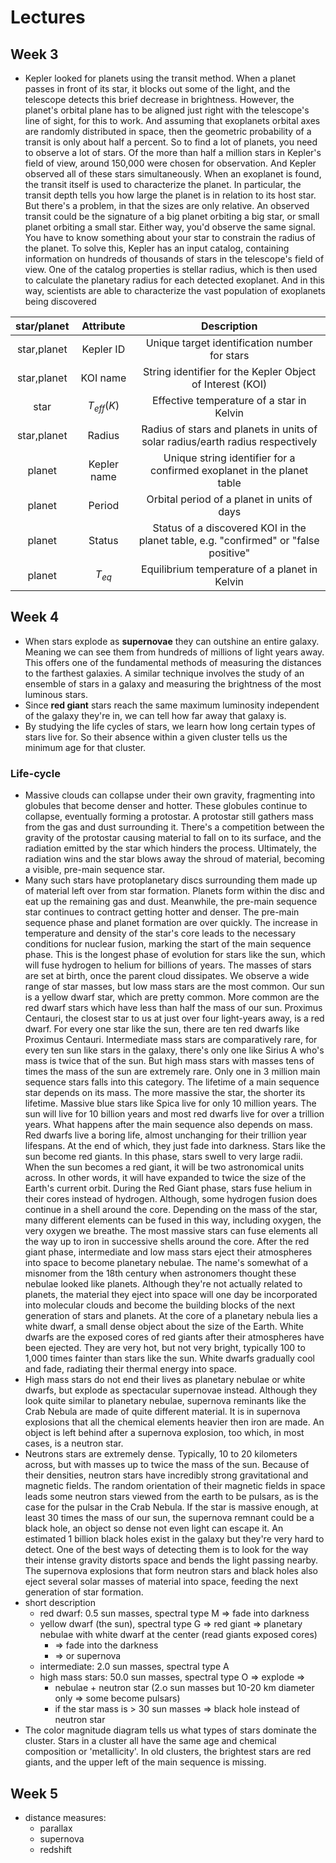 # Lectures

## Week 3

* Kepler looked for planets using the transit method. When a planet passes in front of its star, it blocks out some of the light, and the telescope detects this brief decrease in brightness. However, the planet's orbital plane has to be aligned just right with the telescope's line of sight, for this to work. And assuming that exoplanets orbital axes are randomly distributed in space, then the geometric probability of a transit is only about half a percent. So to find a lot of planets, you need to observe a lot of stars. Of the more than half a million stars in Kepler's field of view, around 150,000 were chosen for observation. And Kepler observed all of these stars simultaneously. When an exoplanet is found, the transit itself is used to characterize the planet. In particular, the transit depth tells you how large the planet is in relation to its host star. But there's a problem, in that the sizes are only relative. An observed transit could be the signature of a big planet orbiting a big star, or small planet orbiting a small star. Either way, you'd observe the same signal. You have to know something about your star to constrain the radius of the planet. To solve this, Kepler has an input catalog, containing information on hundreds of thousands of stars in the telescope's field of view. One of the catalog properties is stellar radius, which is then used to calculate the planetary radius for each detected exoplanet. And in this way, scientists are able to characterize the vast population of exoplanets being discovered

|star/planet| Attribute | Description |
|:---------:|:---------:|:-----------:|
|star,planet|Kepler ID  | Unique target identification number for stars |
|star,planet|KOI name   | String identifier for the Kepler Object of Interest (KOI) |
|star       |$T_{eff} (K)$ | Effective temperature of a star in Kelvin |
|star,planet|Radius     | Radius of stars and planets in units of solar radius/earth radius respectively |
|planet     |Kepler name| Unique string identifier for a confirmed exoplanet in the planet table |
|planet     |Period     | Orbital period of a planet in units of days |
|planet     |Status     | Status of a discovered KOI in the planet table, e.g. "confirmed" or "false positive" |
|planet     |$T_{eq}$      | Equilibrium temperature of a planet in Kelvin |

## Week 4

* When stars explode as **supernovae** they can outshine an entire galaxy. Meaning we can see them from hundreds of millions of light years away. This offers one of the fundamental methods of measuring the distances to the farthest galaxies. A similar technique involves the study of an ensemble of stars in a galaxy and measuring the brightness of the most luminous stars.
* Since **red giant** stars reach the same maximum luminosity independent of the galaxy they're in, we can tell how far away that galaxy is.
* By studying the life cycles of stars, we learn how long certain types of stars live for. So their absence within a given cluster tells us the minimum age for that cluster.

### Life-cycle

* Massive clouds can collapse under their own gravity, fragmenting into globules that become denser and hotter. These globules continue to collapse, eventually forming a protostar. A protostar still gathers mass from the gas and dust surrounding it. There's a competition between the gravity of the protostar causing material to fall on to its surface, and the radiation emitted by the star which hinders the process. Ultimately, the radiation wins and the star blows away the shroud of material, becoming a visible, pre-main sequence star.
* Many such stars have protoplanetary discs surrounding them made up of material left over from star formation. Planets form within the disc and eat up the remaining gas and dust. Meanwhile, the pre-main sequence star continues to contract getting hotter and denser. The pre-main sequence phase and planet formation are over quickly. The increase in temperature and density of the star's core leads to the necessary conditions for nuclear fusion, marking the start of the main sequence phase. This is the longest phase of evolution for stars like the sun, which will fuse hydrogen to helium for billions of years. The masses of stars are set at birth, once the parent cloud dissipates. We observe a wide range of star masses, but low mass stars are the most common. Our sun is a yellow dwarf star, which are pretty common. More common are the red dwarf stars which have less than half the mass of our sun. Proximus Centauri, the closest star to us at just over four light-years away, is a red dwarf. For every one star like the sun, there are ten red dwarfs like Proximus Centauri. Intermediate mass stars are comparatively rare, for every ten sun like stars in the galaxy, there's only one like Sirius A who's mass is twice that of the sun. But high mass stars with masses tens of times the mass of the sun are extremely rare. Only one in 3 million main sequence stars falls into this category. The lifetime of a main sequence star depends on its mass. The more massive the star, the shorter its lifetime. Massive blue stars like Spica live for only 10 million years. The sun will live for 10 billion years and most red dwarfs live for over a trillion years. What happens after the main sequence also depends on mass. Red dwarfs live a boring life, almost unchanging for their trillion year lifespans. At the end of which, they just fade into darkness. Stars like the sun become red giants. In this phase, stars swell to very large radii. When the sun becomes a red giant, it will be two astronomical units across. In other words, it will have expanded to twice the size of the Earth's current orbit. During the Red Giant phase, stars fuse helium in their cores instead of hydrogen. Although, some hydrogen fusion does continue in a shell around the core. Depending on the mass of the star, many different elements can be fused in this way, including oxygen, the very oxygen we breathe. The most massive stars can fuse elements all the way up to iron in successive shells around the core. After the red giant phase, intermediate and low mass stars eject their atmospheres into space to become planetary nebulae. The name's somewhat of a misnomer from the 18th century when astronomers thought these nebulae looked like planets. Although they're not actually related to planets, the material they eject into space will one day be incorporated into molecular clouds and become the building blocks of the next generation of stars and planets. At the core of a planetary nebula lies a white dwarf, a small dense object about the size of the Earth. White dwarfs are the exposed cores of red giants after their atmospheres have been ejected. They are very hot, but not very bright, typically 100 to 1,000 times fainter than stars like the sun. White dwarfs gradually cool and fade, radiating their thermal energy into space.
* High mass stars do not end their lives as planetary nebulae or white dwarfs, but explode as spectacular supernovae instead. Although they look quite similar to planetary nebulae, supernova reminants like the Crab Nebula are made of quite different material. It is in supernova explosions that all the chemical elements heavier then iron are made. An object is left behind after a supernova explosion, too which, in most cases, is a neutron star.
* Neutrons stars are extremely dense. Typically, 10 to 20 kilometers across, but with masses up to twice the mass of the sun. Because of their densities, neutron stars have incredibly strong gravitational and magnetic fields. The random orientation of their magnetic fields in space leads some neutron stars viewed from the earth to be pulsars, as is the case for the pulsar in the Crab Nebula. If the star is massive enough, at least 30 times the mass of our sun, the supernova remnant could be a black hole, an object so dense not even light can escape it. An estimated 1 billion black holes exist in the galaxy but they're very hard to detect. One of the best ways of detecting them is to look for the way their intense gravity distorts space and bends the light passing nearby. The supernova explosions that form neutron stars and black holes also eject several solar masses of material into space, feeding the next generation of star formation.
* short description
  * red dwarf: 0.5 sun masses, spectral type M => fade into darkness
  * yellow dwarf (the sun), spectral type G    => red giant => planetary nebulae with white dwarf at the center (read giants exposed cores)
    * => fade into the darkness
    * => or supernova
  * intermediate: 2.0 sun masses, spectral type A
  * high mass stars: 50.0 sun masses, spectral type O  => explode =>
    * nebulae + neutron star (2.o sun masses but 10-20 km diameter only => some become pulsars)
    * if the star mass is > 30 sun masses => black hole instead of neutron star
* The color magnitude diagram tells us what types of stars dominate the cluster. Stars in a cluster all have the same age and chemical composition or 'metallicity'. In old clusters, the brightest stars are red giants, and the upper left of the main sequence is missing.

## Week 5

* distance measures:
  * parallax
  * supernova
  * redshift
